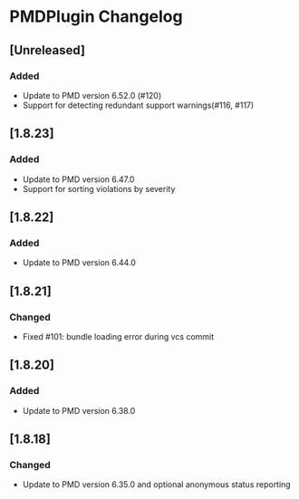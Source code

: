 <!-- Keep a Changelog guide -> https://keepachangelog.com -->

# PMDPlugin Changelog

## [Unreleased]
### Added
- Update to PMD version 6.52.0 (#120)
- Support for detecting redundant support warnings(#116, #117)

## [1.8.23]
### Added
- Update to PMD version 6.47.0
- Support for sorting violations by severity

## [1.8.22]
### Added
- Update to PMD version 6.44.0

## [1.8.21]
### Changed
- Fixed #101: bundle loading error during vcs commit

## [1.8.20]
### Added
- Update to PMD version 6.38.0

## [1.8.18]
### Changed
- Update to PMD version 6.35.0 and optional anonymous status reporting

